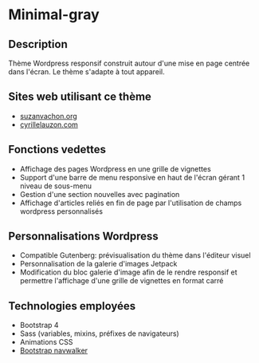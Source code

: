 # Minimal-gray

## Description
Thème Wordpress responsif construit autour d'une mise en page centrée dans l'écran. Le thème s'adapte à tout appareil. 

## Sites web utilisant ce thème
- [suzanvachon.org](http://suzanvachon.org/)
- [cyrillelauzon.com](http://www.cyrillelauzon.com/)

## Fonctions vedettes
- Affichage des pages Wordpress en une grille de vignettes
- Support d'une barre de menu responsive en haut de l'écran gérant 1 niveau de sous-menu
- Gestion d'une section nouvelles avec pagination
- Affichage d'articles reliés en fin de page par l'utilisation de champs wordpress personnalisés

## Personnalisations Wordpress
- Compatible Gutenberg: prévisualisation du thème dans l'éditeur visuel
- Personnalisation de la galerie d'images Jetpack 
- Modification du bloc galerie d'image afin de le rendre responsif et permettre l'affichage d'une grille de vignettes en format carré

## Technologies employées
- Bootstrap 4
- Sass (variables, mixins, préfixes de navigateurs)
- Animations CSS
- [Bootstrap navwalker](https://github.com/wp-bootstrap/wp-bootstrap-navwalker)


